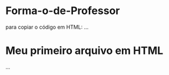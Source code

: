 # Forma-o-de-Professor

para copiar o código em HTML:
...
<html>
<h1>Meu primeiro arquivo em HTML</h1>
</html>
...
